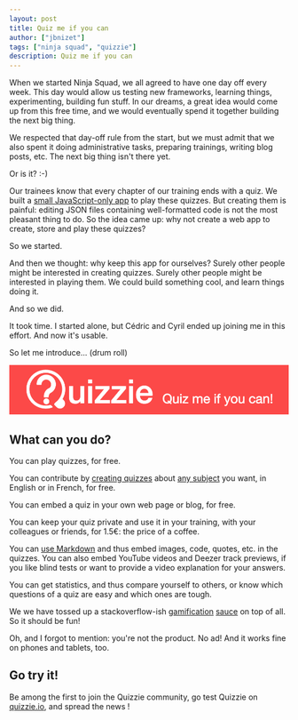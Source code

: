 ```yaml
---
layout: post
title: Quiz me if you can
author: ["jbnizet"]
tags: ["ninja squad", "quizzie"]
description: Quiz me if you can
---
```


When we started Ninja Squad, we all agreed to have one day off every week. This day would allow us testing new frameworks, learning things, 
experimenting, building fun stuff. In our dreams, a great idea would come
up from this free time, and we would eventually spend it together building the next big thing.

We respected that day-off rule from the start, but we must admit that we also spent it doing
administrative tasks, preparing trainings, writing blog posts, etc. The next big thing isn't there yet.

Or is it? :-)

Our trainees know that every chapter of our training ends with a quiz. We built a [small JavaScript-only
app](https://github.com/Ninja-Squad/quizz) to play these quizzes. But creating them is painful: editing JSON files containing 
well-formatted code is not the most pleasant thing to do. So the idea came up: why not create a web app to create, store and play these quizzes? 

So we started. 

And then we thought: why keep this app for ourselves? Surely other people might be interested in creating quizzes.
Surely other people might be interested in playing them. We could build something cool, and learn things doing it.

And so we did. 

It took time. I started alone, but Cédric and Cyril ended up joining me in this effort. And now it's usable.

So let me introduce... (drum roll)

[![Quizzie](/assets/images/quizzie/quizzie-en.png)](https://quizzie.io)

## What can you do?

You can play quizzes, for free. 

You can contribute by [creating quizzes](https://quizzie.io/quizzes/50352/all-you-need-to-know-about-creating-a-quiz) about [any subject](https://quizzie.io/tags) you want, in English or in French, for free. 

You can embed a quiz in your own web page or blog, for free. 

You can keep your quiz private and use it in your training, with your colleagues or friends, for 1.5€: the price of a coffee.

You can [use Markdown](https://quizzie.io/quizzes/50305/markdown---how-to-improve-the-look-of-your-quizzes) and thus embed images, code, quotes, etc. in the quizzes. 
You can also embed YouTube videos and Deezer track previews, if you like blind tests or want to provide a video explanation 
for your answers.

You can get statistics, and thus compare yourself to others, or know which questions of a quiz are easy and which ones are tough.

We we have tossed up a stackoverflow-ish [gamification](https://quizzie.io/users) [sauce](https://quizzie.io/badges/categories/all) on top of all. So it should be fun!

Oh, and I forgot to mention: you're not the product. No ad! And it works fine on phones and tablets, too.

## Go try it!

Be among the first to join the Quizzie community, go test Quizzie on [quizzie.io](https://quizzie.io), and spread the news&nbsp;!

